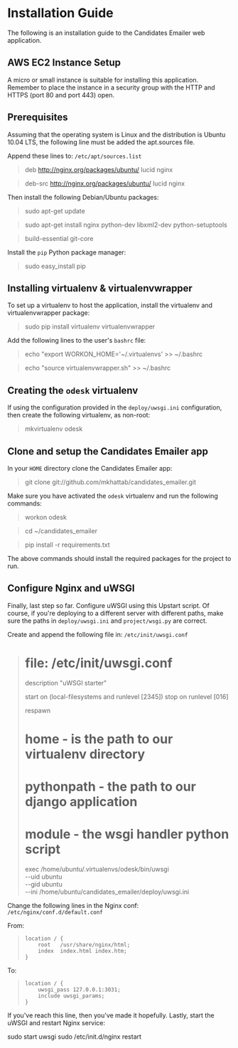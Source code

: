 Installation Guide
==================

The following is an installation guide to the
Candidates Emailer web application.

AWS EC2 Instance Setup
----------------------

A micro or small instance is suitable for installing this
application. Remember to place the instance in a security group with
the HTTP and HTTPS (port 80 and port 443) open.


Prerequisites
-------------

Assuming that the operating system is Linux and the distribution is
Ubuntu 10.04 LTS, the following line must be added the apt.sources
file.

Append these lines to: `/etc/apt/sources.list`

> deb http://nginx.org/packages/ubuntu/ lucid nginx

> deb-src http://nginx.org/packages/ubuntu/ lucid nginx

Then install the following Debian/Ubuntu packages:

> sudo apt-get update

> sudo apt-get install nginx python-dev libxml2-dev python-setuptools

> build-essential git-core

Install the `pip` Python package manager:

> sudo easy_install pip


Installing virtualenv & virtualenvwrapper
-----------------------------------------

To set up a virtualenv to host the application, install the virtualenv
and virtualenvwrapper package:

> sudo pip install virtualenv virtualenvwrapper

Add the following lines to the user's `bashrc` file:

> echo "export WORKON_HOME='~/.virtualenvs' >> ~/.bashrc

> echo "source virtualenvwrapper.sh" >> ~/.bashrc


Creating the `odesk` virtualenv
-------------------------------

If using the configuration provided in the `deploy/uwsgi.ini`
configuration, then create the following virtualenv, as non-root:

> mkvirtualenv odesk


Clone and setup the Candidates Emailer app
------------------------------------------

In your `HOME` directory clone the Candidates Emailer app:

> git clone git://github.com/mkhattab/candidates_emailer.git


Make sure you have activated the `odesk` virtualenv and run the
following commands:

> workon odesk

> cd ~/candidates_emailer

> pip install -r requirements.txt


The above commands should install the required packages for the
project to run.


Configure Nginx and uWSGI
-------------------------

Finally, last step so far. Configure uWSGI using this Upstart
script. Of course, if you're deploying to a different server with
different paths, make sure the paths in `deploy/uwsgi.ini` and
`project/wsgi.py` are correct.


Create and append the following file in: `/etc/init/uwsgi.conf`

>    # file: /etc/init/uwsgi.conf
>    description "uWSGI starter"
>     
>    start on (local-filesystems and runlevel [2345])
>    stop on runlevel [016]
>     
>    respawn
>     
>    # home - is the path to our virtualenv directory
>    # pythonpath - the path to our django application
>    # module - the wsgi handler python script
>     
>    exec /home/ubuntu/.virtualenvs/odesk/bin/uwsgi \
>    --uid ubuntu \
>    --gid ubuntu \
>    --ini /home/ubuntu/candidates_emailer/deploy/uwsgi.ini

Change the following lines in the Nginx conf:
`/etc/nginx/conf.d/default.conf`

From:

>     location / {
>         root   /usr/share/nginx/html;
>         index  index.html index.htm;
>     }


To:

>     location / {
>         uwsgi_pass 127.0.0.1:3031;
>         include uwsgi_params;
>     }


If you've reach this line, then you've made it hopefully. Lastly,
start the uWSGI and restart Nginx service:

sudo start uwsgi
sudo /etc/init.d/nginx restart


